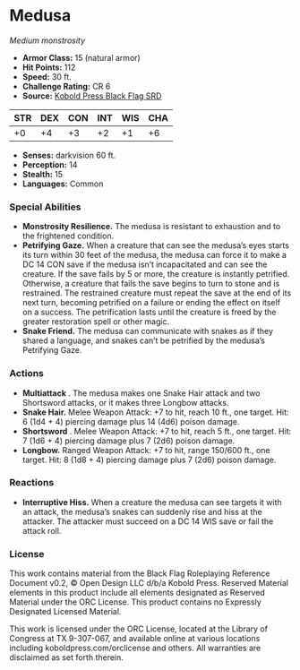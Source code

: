 # Medusa

*Medium monstrosity*

- **Armor Class:** 15 (natural armor)
- **Hit Points:** 112
- **Speed:** 30 ft.
- **Challenge Rating:** CR 6
- **Source:** [Kobold Press Black Flag SRD](https://koboldpress.com/black-flag-roleplaying/)

| STR | DEX | CON | INT | WIS | CHA |
| --- | --- | --- | --- | --- | --- |
| +0 | +4 | +3 | +2 | +1 | +6 |

- **Senses:** darkvision 60 ft.
- **Perception:** 14
- **Stealth:** 15
- **Languages:** Common

### Special Abilities

- **Monstrosity Resilience.** The medusa is resistant to exhaustion and to the frightened condition.
- **Petrifying Gaze.** When a creature that can see the medusa’s eyes starts its turn within 30 feet of the medusa, the medusa can force it to make a DC 14 CON save if the medusa isn’t incapacitated and can see the creature. If the save fails by 5 or more, the creature is instantly petrified. Otherwise, a creature that fails the save begins to turn to stone and is restrained. The restrained creature must repeat the save at the end of its next turn, becoming petrified on a failure or ending the effect on itself on a success. The petrification lasts until the creature is freed by the greater restoration spell or other magic.
- **Snake Friend.** The medusa can communicate with snakes as if they shared a language, and snakes can’t be petrified by the medusa’s Petrifying Gaze.

### Actions

- **Multiattack** . The medusa makes one Snake Hair attack and two Shortsword attacks, or it makes three Longbow attacks.
- **Snake Hair.** Melee Weapon Attack: +7 to hit, reach 10 ft., one target. Hit: 6 (1d4 + 4) piercing damage plus 14 (4d6) poison damage.
- **Shortsword** . Melee Weapon Attack: +7 to hit, reach 5 ft., one target. Hit: 7 (1d6 + 4) piercing damage plus 7 (2d6) poison damage.
- **Longbow.** Ranged Weapon Attack: +7 to hit, range 150/600 ft., one target. Hit: 8 (1d8 + 4) piercing damage plus 7 (2d6) poison damage.

### Reactions

- **Interruptive Hiss.** When a creature the medusa can see targets it with an attack, the medusa’s snakes can suddenly rise and hiss at the attacker. The attacker must succeed on a DC 14 WIS save or fail the attack roll.

### License

This work contains material from the Black Flag Roleplaying Reference Document v0.2, © Open Design LLC d/b/a Kobold Press. Reserved Material elements in this product include all elements designated as Reserved Material under the ORC License. This product contains no Expressly Designated Licensed Material.

This work is licensed under the ORC License, located at the Library of Congress at TX 9-307-067, and available online at various locations including koboldpress.com/orclicense and others. All warranties are disclaimed as set forth therein.

